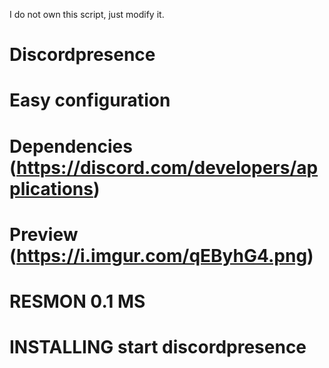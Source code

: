 I do not own this script, just modify it.

# Discordpresence
# Easy configuration

# Dependencies (https://discord.com/developers/applications)

# Preview (https://i.imgur.com/qEByhG4.png)

# RESMON 0.1 MS

# INSTALLING start discordpresence
